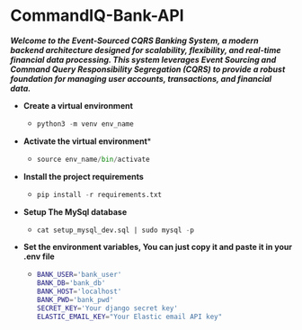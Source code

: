 # CommandIQ-Bank-API


___Welcome to the Event-Sourced CQRS Banking System,
a modern backend architecture designed for scalability, 
flexibility, and real-time financial data processing.
This system leverages Event Sourcing and Command Query Responsibility Segregation (CQRS)
to provide a robust foundation for managing user accounts, transactions,
and financial data.___


- **Create a virtual environment**
  - ```python
    python3 -m venv env_name
    ```

- **Activate the virtual environment***
  - ```python
    source env_name/bin/activate
    ```
- **Install the project requirements**
  - ```python
    pip install -r requirements.txt
    ```

- **Setup The MySql database**
  - ```sql
    cat setup_mysql_dev.sql | sudo mysql -p
    ```
- **Set the environment variables, You can just copy it and paste it in your .env file**
  - ```bash
    BANK_USER='bank_user'
    BANK_DB='bank_db'
    BANK_HOST='localhost'
    BANK_PWD='bank_pwd'
    SECRET_KEY='Your django secret key'
    ELASTIC_EMAIL_KEY="Your Elastic email API key"
    ```
    

